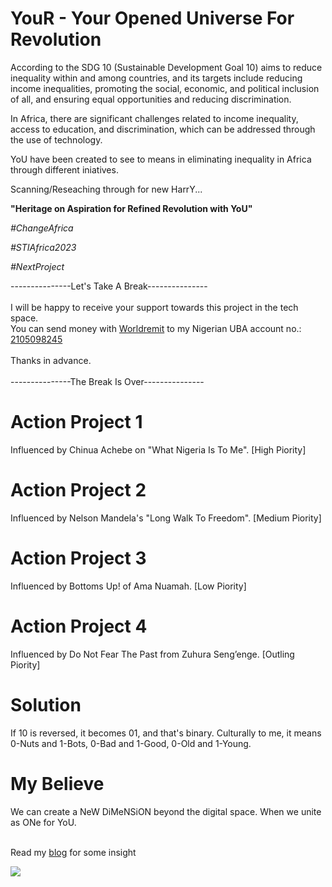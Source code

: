 # YouR - Your Opened Universe For Revolution 

According to the SDG 10 (Sustainable Development Goal 10) aims to reduce inequality within and among countries, and its targets include reducing income inequalities, promoting the social, economic, and political inclusion of all, and ensuring equal opportunities and reducing discrimination.

In Africa, there are significant challenges related to income inequality, access to education, and discrimination, which can be addressed through the use of technology.

YoU have been created to see to means in eliminating inequality in Africa through different iniatives.

Scanning/Reseaching through for new HarrY... 

<b>"Heritage on Aspiration for Refined Revolution with YoU"</b>

<i>#ChangeAfrica</i>

<i>#STIAfrica2023</i>

<i>#NextProject</i>

---------------Let's Take A Break---------------
<br/><br/>
I will be happy to receive your support towards this project in the tech space.
<br/>
You can send money with [Worldremit](https://www.worldremit.com) to my Nigerian UBA account no.: [2105098245](https://flutterwave.com/pay/your)
<br/><br/>
Thanks in advance.
<br/><br/>
---------------The Break Is Over---------------

# Action Project 1
Influenced by Chinua Achebe on "What Nigeria Is To Me". [High Piority]

# Action Project 2
Influenced by Nelson Mandela's "Long Walk To Freedom". [Medium Piority]

# Action Project 3
Influenced by Bottoms Up! of Ama Nuamah. [Low Piority]

# Action Project 4
Influenced by Do Not Fear The Past from Zuhura Seng’enge. [Outling Piority]

# Solution
If 10 is reversed, it becomes 01, and that's binary. Culturally to me, it means 0-Nuts and 1-Bots, 0-Bad and 1-Good, 0-Old and 1-Young.

# My Believe
We can create a NeW DiMeNSiON beyond the digital space. When we unite as ONe for YoU.
<br/><br/>

Read my [blog](https://tobiadeoye.com.ng/the-3-spaces-without-1) for some insight

<a href="https://twitter.com/tobisure"><img src="https://img.shields.io/badge/Twitter-1DA1F2?style=for-the-badge&logo=twitter&logoColor=white"></a>



